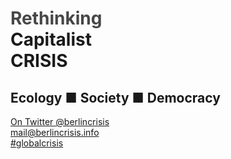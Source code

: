 <div class="logo">
	<h1 class="title">
		<span style="color:#474747">Rethinking</span><br/>
		Capitalist<br/>
		CRISIS<br/>
	</h1>
	<h2 class="subtitle">
		Ecology <span class="separator">&#x25a0;</span> Society <span class="separator">&#x25a0;</span> Democracy
	</h2>
</div>
<div class="contacts">
	<a class="twitter" href="http://twitter.com/berlincrisis">On Twitter <span class="hover-effect">@berlincrisis</span></a><br/>
	<a class="mail" href="mailto:mail@berlincrisis.info"><span class="hover-effect">mail</span>@berlincrisis.info</a><br/>
	<a class="hashtag" href=""><span class="hover-effect">#globalcrisis</span></a>
</div>